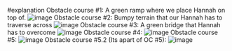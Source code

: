 #explanation
Obstacle course #1: A green ramp where we place Hannah on top of.
![image](https://github.com/user-attachments/assets/183cb765-40b7-4760-bb6d-ec35266cfe22)
Obstacle course #2: Bumpy terrain that our Hannah has to traverse across
![image](https://github.com/user-attachments/assets/ec8f1ea2-76fb-4d8e-89a6-bbcd2f5afa86)
Obstacle course #3: A green bridge that Hannah has to overcome 
![image](https://github.com/user-attachments/assets/c4900af8-7dd5-4758-a470-6b024f08c029)
Obstacle course #4: 
![image](https://github.com/user-attachments/assets/d0291ed6-bd98-4579-b62f-eb9d3f23e9a1)
Obstacle course #5: 
![image](https://github.com/user-attachments/assets/5d28c01f-5f2f-4c8e-b17a-e5b6f76f4841)
Obstacle course #5.2 (Its apart of OC #5):
![image](https://github.com/user-attachments/assets/6d9cd434-2236-4afc-b0c1-d7ea6a14d146)
